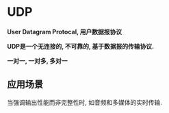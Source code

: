 # UDP

**User Datagram Protocal, 用户数据报协议** 

**UDP是一个无连接的, 不可靠的, 基于数据报的传输协议.**

**一对一, 一对多, 多对一**



## 应用场景

当强调输出性能而非完整性时, 如音频和多媒体的实时传输.